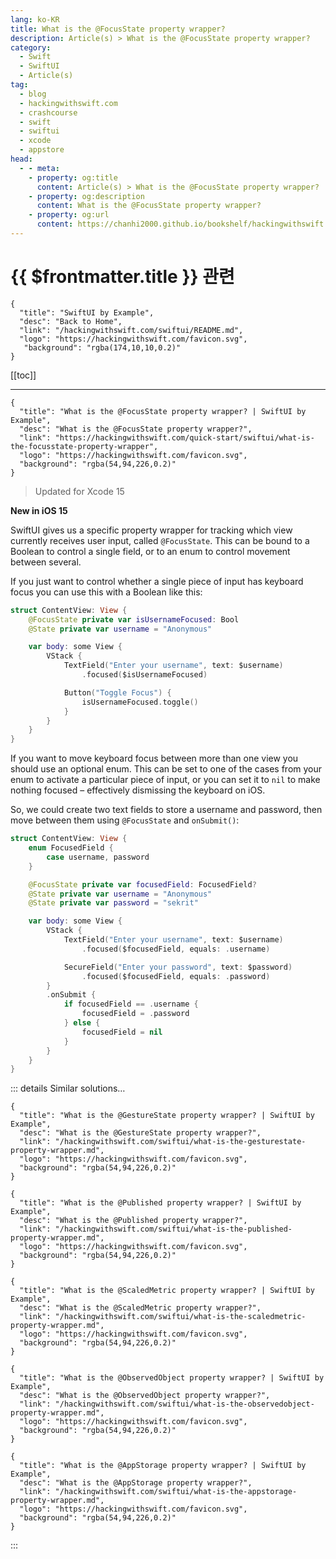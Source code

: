 ```yaml
---
lang: ko-KR
title: What is the @FocusState property wrapper?
description: Article(s) > What is the @FocusState property wrapper?
category:
  - Swift
  - SwiftUI
  - Article(s)
tag: 
  - blog
  - hackingwithswift.com
  - crashcourse
  - swift
  - swiftui
  - xcode
  - appstore
head:
  - - meta:
    - property: og:title
      content: Article(s) > What is the @FocusState property wrapper?
    - property: og:description
      content: What is the @FocusState property wrapper?
    - property: og:url
      content: https://chanhi2000.github.io/bookshelf/hackingwithswift.com/swiftui/what-is-the-focusstate-property-wrapper.html
---
```


# {{ $frontmatter.title }} 관련

```component VPCard
{
  "title": "SwiftUI by Example",
  "desc": "Back to Home",
  "link": "/hackingwithswift.com/swiftui/README.md",
  "logo": "https://hackingwithswift.com/favicon.svg",
   "background": "rgba(174,10,10,0.2)"
}
```

[[toc]]

---

```component VPCard
{
  "title": "What is the @FocusState property wrapper? | SwiftUI by Example",
  "desc": "What is the @FocusState property wrapper?",
  "link": "https://hackingwithswift.com/quick-start/swiftui/what-is-the-focusstate-property-wrapper",
  "logo": "https://hackingwithswift.com/favicon.svg",
  "background": "rgba(54,94,226,0.2)"
}
```

> Updated for Xcode 15

**New in iOS 15**

SwiftUI gives us a specific property wrapper for tracking which view currently receives user input, called `@FocusState`. This can be bound to a Boolean to control a single field, or to an enum to control movement between several.

If you just want to control whether a single piece of input has keyboard focus you can use this with a Boolean like this:

```swift
struct ContentView: View {
    @FocusState private var isUsernameFocused: Bool
    @State private var username = "Anonymous"

    var body: some View {
        VStack {
            TextField("Enter your username", text: $username)
                .focused($isUsernameFocused)

            Button("Toggle Focus") {
                isUsernameFocused.toggle()
            }
        }
    }
}
```

If you want to move keyboard focus between more than one view you should use an optional enum. This can be set to one of the cases from your enum to activate a particular piece of input, or you can set it to `nil` to make nothing focused – effectively dismissing the keyboard on iOS.

So, we could create two text fields to store a username and password, then move between them using `@FocusState` and `onSubmit()`:

```swift
struct ContentView: View {
    enum FocusedField {
        case username, password
    }

    @FocusState private var focusedField: FocusedField?
    @State private var username = "Anonymous"
    @State private var password = "sekrit"

    var body: some View {
        VStack {
            TextField("Enter your username", text: $username)
                .focused($focusedField, equals: .username)

            SecureField("Enter your password", text: $password)
                .focused($focusedField, equals: .password)
        }
        .onSubmit {
            if focusedField == .username {
                focusedField = .password
            } else {
                focusedField = nil
            }
        }
    }
}
```

::: details Similar solutions…

```component VPCard
{
  "title": "What is the @GestureState property wrapper? | SwiftUI by Example",
  "desc": "What is the @GestureState property wrapper?",
  "link": "/hackingwithswift.com/swiftui/what-is-the-gesturestate-property-wrapper.md",
  "logo": "https://hackingwithswift.com/favicon.svg",
  "background": "rgba(54,94,226,0.2)"
}
```

```component VPCard
{
  "title": "What is the @Published property wrapper? | SwiftUI by Example",
  "desc": "What is the @Published property wrapper?",
  "link": "/hackingwithswift.com/swiftui/what-is-the-published-property-wrapper.md",
  "logo": "https://hackingwithswift.com/favicon.svg",
  "background": "rgba(54,94,226,0.2)"
}
```

```component VPCard
{
  "title": "What is the @ScaledMetric property wrapper? | SwiftUI by Example",
  "desc": "What is the @ScaledMetric property wrapper?",
  "link": "/hackingwithswift.com/swiftui/what-is-the-scaledmetric-property-wrapper.md",
  "logo": "https://hackingwithswift.com/favicon.svg",
  "background": "rgba(54,94,226,0.2)"
}
```

```component VPCard
{
  "title": "What is the @ObservedObject property wrapper? | SwiftUI by Example",
  "desc": "What is the @ObservedObject property wrapper?",
  "link": "/hackingwithswift.com/swiftui/what-is-the-observedobject-property-wrapper.md",
  "logo": "https://hackingwithswift.com/favicon.svg",
  "background": "rgba(54,94,226,0.2)"
}
```

```component VPCard
{
  "title": "What is the @AppStorage property wrapper? | SwiftUI by Example",
  "desc": "What is the @AppStorage property wrapper?",
  "link": "/hackingwithswift.com/swiftui/what-is-the-appstorage-property-wrapper.md",
  "logo": "https://hackingwithswift.com/favicon.svg",
  "background": "rgba(54,94,226,0.2)"
}
```

:::

